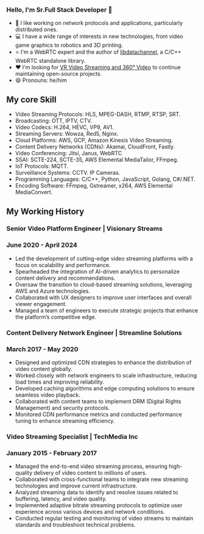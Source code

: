 ### Hello, I'm Sr.Full Stack Developer :wave:

- :telescope: I like working on network protocols and applications, particularly distributed ones.
- :computer: I have a wide range of interests in new technologies, from video game graphics to robotics and 3D printing.
- :star: I'm a WebRTC expert and the author of [libdatachannel](https://libdatachannel.org/), a C/C++ WebRTC standalone library.
- :hearts: I'm looking for [VR Video Streaming and 360° Video](https://www.wowza.com/live-video-streaming/virtual-reality-and-360-degree-streaming) to continue maintaining open-source projects.
- :smile: Pronouns: he/him

## My core Skill
- Video Streaming Protocols: HLS, MPEG-DASH, RTMP, RTSP, SRT.
- Broadcasting: OTT, IPTV, CTV.
- Video Codecs: H.264, HEVC, VP9, AV1.
- Streaming Servers: Wowza, Red5, Nginx.
- Cloud Platforms: AWS, GCP, Amazon Kinesis Video Streaming.
- Content Delivery Networks (CDNs): Akamai, CloudFront, Fastly.
- Video Conferencing: Jitsi, Janus, WebRTC
- SSAI: SCTE-224, SCTE-35, AWS Elemental MediaTailor, FFmpeg.
- IoT Protocols: MQTT.
- Surveillance Systems: CCTV. IP Cameras.
- Programming Languages: C/C++, Python, JavaScript, Golang, C#/.NET.
- Encoding Software: FFmpeg, Gstreamer, x264, AWS Elemental MediaConvert.

## My Working History

### Senior Video Platform Engineer | Visionary Streams
### June 2020 - April 2024

- Led the development of cutting-edge video streaming platforms with a focus on scalability and performance.
- Spearheaded the integration of AI-driven analytics to personalize content delivery and recommendations.
- Oversaw the transition to cloud-based streaming solutions, leveraging AWS and Azure technologies.
- Collaborated with UX designers to improve user interfaces and overall viewer engagement.
- Managed a team of engineers to execute strategic projects that enhance the platform’s competitive edge.

### Content Delivery Network Engineer | Streamline Solutions
### March 2017 - May 2020

- Designed and optimized CDN strategies to enhance the distribution of video content globally.
- Worked closely with network engineers to scale infrastructure, reducing load times and improving reliability.
- Developed caching algorithms and edge computing solutions to ensure seamless video playback.
- Collaborated with content teams to implement DRM (Digital Rights Management) and security protocols.
- Monitored CDN performance metrics and conducted performance tuning to enhance streaming efficiency.

### Video Streaming Specialist | TechMedia Inc
### January 2015 - February 2017
- Managed the end-to-end video streaming process, ensuring high-quality delivery of video content to millions of users.
- Collaborated with cross-functional teams to integrate new streaming technologies and improve current infrastructure.
- Analyzed streaming data to identify and resolve issues related to buffering, latency, and video quality.
- Implemented adaptive bitrate streaming protocols to optimize user experience across various devices and network conditions.
- Conducted regular testing and monitoring of video streams to maintain standards and troubleshoot technical problems.

